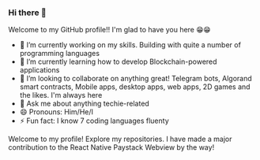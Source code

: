 ### Hi there 👋
Welcome to my GitHub profile!! I'm glad to have you here 😁😁
- 🔭 I’m currently working on my skills. Building with quite a number of programming languages
- 🌱 I’m currently learning how to develop Blockchain-powered applications
- 👯 I’m looking to collaborate on anything great! Telegram bots, Algorand smart contracts, Mobile apps, desktop apps, web apps, 2D games and the likes. I'm always here
- 💬 Ask me about anything techie-related
- 😄 Pronouns: Him/He/I
- ⚡ Fun fact: I know 7 coding languages fluenty

Welcome to my profile! Explore my repositories. I have made a major contribution to the React Native Paystack Webview by the way!
